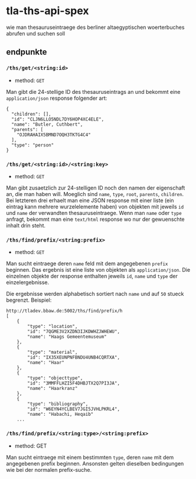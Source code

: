 # tla-ths-api-spex
wie man thesauruseintraege des berliner altaegyptischen woerterbuches abrufen und suchen soll

## endpunkte

### `/ths/get/<string:id>`

- method: `GET`

Man gibt die 24-stellige ID des thesauruseintrags an und bekommt eine `application/json` response folgender art:

    {
      "children": [],
      "id": "CLJN6LLO5NDL7DY6HOP4XC4ELE",
      "name": "Butler, Cuthbert",
      "parents": [
        "OJDRAHAIX5BMND7OQH3TKTG4C4"
      ],
      "type": "person"
    }
    
    
### `/ths/get/<string:id>/<string:key>`

- method: `GET`

Man gibt zusaetzlich zur 24-stelligen ID noch den namen der eigenschaft an, die man haben will. Moeglich sind `name`, `type`, `root`, `parents`, `children`. Bei letzteren drei erhaelt man eine JSON response mit einer liste (ein eintrag kann mehrere wurzelelemente haben) von objekten mit jeweils `id` und `name` der verwandten thesauruseintraege. Wenn man `name` oder `type` anfragt, bekommt man eine `text/html` response wo nur der gewuenschte inhalt drin steht.

### `/ths/find/prefix/<string:prefix>`

- method: `GET`

Man sucht eintraege deren `name` feld mit dem angegebenen `prefix` beginnen. Das ergebnis ist eine liste von objekten als `application/json`. Die einzelnen objekte der response enthalten jeweils `id`, `name` und `type` der einzelergebnisse.

Die ergebnisse werden alphabetisch sortiert nach `name` und auf `50` stueck begrenzt. Beispiel:

    http://tladev.bbaw.de:5002/ths/find/prefix/h
    [
        {
            "type": "location",
            "id": "7QGME3V2XZDN3IJKDWHZJWHEWU",
            "name": "Haags Gemeentemuseum"
        },
        {
            "type": "material",
            "id": "IX35XEUNPNFBNDU4UNB4CQRTXA",
            "name": "Haar"
        },
        {
            "type": "objecttype",
            "id": "3MMFFLHZI5F4DHBJTX2Q7PI3JA",
            "name": "Haarkranz"
        },
        {
            "type": "bibliography",
            "id": "W6EYN4YCLBEV7JGI5JVHLPKRL4",
            "name": "Habachi, Heqaib"
        ...

### `/ths/find/prefix/<string:type>/<string:prefix>`

- method: GET

Man sucht eintraege mit einem bestimmten `type`, deren `name` mit dem angegebenen prefix beginnen. Ansonsten gelten dieselben bedingungen wie bei der normalen prefix-suche.
